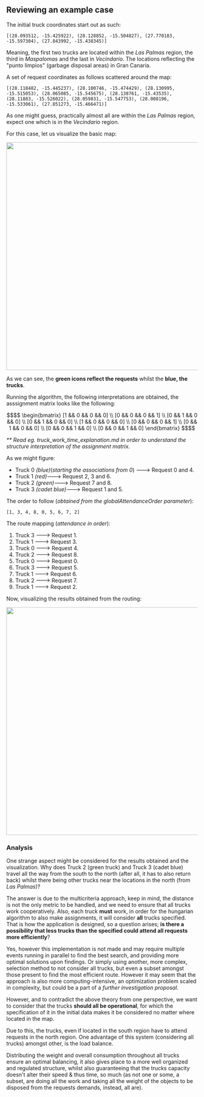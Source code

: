 ## Reviewing an example case

The initial truck coordinates start out as such:

```
[(28.093512, -15.425922), (28.128852, -15.504827), (27.770183, -15.597304), (27.843992, -15.438345)]
```
Meaning, the first two trucks are located within the _Las Palmas_ region, the third in _Maspalomas_ and the last in _Vecindario_. 
The locations reflecting the "punto limpios" (garbage disposal areas) in Gran Canaria.

A set of request coordinates as follows scattered around the map:

```
[(28.118482, -15.445237), (28.100746, -15.474429), (28.130995, -15.515053), (28.065085, -15.545675), (28.138761, -15.43535), (28.11883, -15.526022), (28.059831, -15.547753), (28.008196, -15.533061), (27.851273, -15.466471)]
```
As one might guess, practically almost all are within the _Las Palmas_ region, expect one which is in the _Vecindario_ region.

For this case, let us visualize the basic map:

<img src="https://github.com/KrishT97/trashtrek/blob/main/extras/basic_map.png" width="600"/>

As we can see, the **green icons reflect the requests** whilst the **blue, the trucks**.

Running the algorithm, the following interpretations are obtained, the asssignment matrix looks like the following:

```math
$$  \begin{bmatrix}
    [1 && 0 && 0 && 0] \\
    [0 && 0 && 0 && 1] \\
    [0 && 1 && 0 && 0] \\
    [0 && 1 && 0 && 0] \\
    [1 && 0 && 0 && 0] \\
    [0 && 0 && 0 && 1] \\
    [0 && 1 && 0 && 0] \\
    [0 && 0 && 1 && 0] \\
    [0 && 0 && 1 && 0]
    \end{bmatrix} $$
```
_** Read eg. truck_work_time_explanation.md in order to understand the structure interpretation of the assignment matrix_.

As we might figure: 
- Truck 0 _(blue)_(_starting the associations from 0_) ---> Request 0 and 4.
- Truck 1 _(red)_---> Request 2, 3 and 6.
- Truck 2 _(green)_---> Request 7 and 8.
- Truck 3 _(cadet blue)_---> Request 1 and 5.

The order to follow (_obtained from the globalAttendanceOrder parameter_):
```
[1, 3, 4, 8, 0, 5, 6, 7, 2]
```

The route mapping (_attendance in order_):
1. Truck 3 ---> Request 1.
2. Truck 1 ---> Request 3.
3. Truck 0 ---> Request 4.
4. Truck 2 ---> Request 8.
5. Truck 0 ---> Request 0.
6. Truck 3 ---> Request 5.
7. Truck 1 ---> Request 6.
8. Truck 2 ---> Request 7.
9. Truck 1 ---> Request 2.

Now, visualizing the results obtained from the routing:

<img src="https://github.com/KrishT97/trashtrek/blob/main/extras/routes_map.png" width="600"/>

### Analysis

One strange aspect might be considered for the results obtained and the visualization. Why does Truck 2 (green truck) and Truck 3 (cadet blue) travel all the way from
the south to the north (after all, it has to also return back) whilst there being other trucks near the locations in the north (from _Las Palmas_)?

The answer is due to the multicriteria approach, keep in mind, the distance is not the only metric to be handled, and we need to ensure
that all trucks work cooperatively. Also, each truck **must** work, in order for the hungarian algorithm to also make assignments, it will consider **all** trucks specified. That is how the application is designed, so a question arises; **is there a possibility that less trucks
than the specified could attend all requests more efficiently**? 

Yes, however this implementation is not made and may require multiple events running in parallel to find the best search, and providing more optimal solutions upon findings. Or simply using another, more complex, selection method to not consider all trucks, but even a subset amongst those present to find the most efficient route. However it may seem that the approach is also more computing-intensive, an optimization problem scaled in complexity, but could be a part of a _further investigation proposal_.  

However, and to contradict the above theory from one perspective, we want to consider that the trucks **should all be operational**, for which the specification of it in the initial data makes it be considered no matter where located in the map.

Due to this, the trucks, even if located in the south region have to attend requests in the north region. 
One advantage of this system (considering all trucks) amongst other, is the load balance. 

Distributing the weight and overall consumption throughout all trucks ensure an optimal balancing, 
it also gives place to a more well organized and regulated structure, whilst also guaranteeing that the 
trucks capacity doesn't alter their speed & thus time, so much (as not one or some, a subset, are doing all the work and 
taking all the weight of the objects to be disposed from the requests demands, instead, all are).
